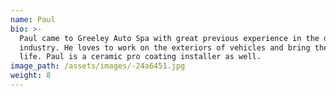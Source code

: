 ```yaml
---
name: Paul
bio: >-
  Paul came to Greeley Auto Spa with great previous experience in the detailing
  industry. He loves to work on the exteriors of vehicles and bring them back to
  life. Paul is a ceramic pro coating installer as well.
image_path: /assets/images/-24a6451.jpg
weight: 8
---
```


